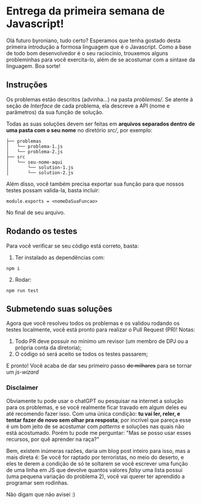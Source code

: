 # Entrega da primeira semana de Javascript!

Olá futuro byroniano, tudo certo? Esperamos que tenha gostado desta primeira
introdução a formosa linguagem que é o Javascript. Como a base de todo bom
desenvolvedor é o seu raciocínio, trouxemos alguns probleminhas para você exercita-lo, 
além de se acostumar com a sintaxe da linguagem. Boa sorte!  

## Instruções

Os problemas estão descritos (advinha...) na pasta _problemas/_. Se atente à seção de _Interface_
de cada problema, ela descreve a API (nome e parâmetros) da sua função de solução.  

Todas as suas soluções devem ser feitas em **arquivos separados dentro de uma pasta 
com o seu nome** no diretório _src/_, por exemplo:

```
├── problemas
│   └── problema-1.js
│   └── problema-2.js 
├── src
│   └── seu-nome-aqui
│       └── solution-1.js
│       └── solution-2.js

```

Além disso, você também precisa exportar sua função para que nossos testes possam valida-la,
basta incluir:

```
module.exports = <nomeDaSuaFuncao>
```

No final de seu arquivo.

## Rodando os testes

Para você verificar se seu código está correto, basta:

1. Ter instalado as dependências com: 
```
npm i
```

2. Rodar:
```
npm run test
```

## Submetendo suas soluções

Agora que você resolveu todos os problemas e os validou rodando os testes localmente, você
está pronto para realizar o Pull Request (PR)! Notas:

1. Todo PR deve possuir no mínimo um revisor (um membro de DPJ ou a própria conta da diretoria);
2. O código só será aceito se todos os testes passarem;


E pronto! Você acaba de dar seu primeiro passo ~~de milhares~~ para se tornar um _js-wizard_


### Disclaimer 

Obviamente tu pode usar o chatGPT ou pesquisar na internet a solução para os problemas,
e se você realmente ficar travado em algum deles eu até recomendo fazer isso. Com uma única
condição: **tu vai ler, reler, e tentar fazer de novo sem olhar pra resposta**; por incrível
que pareça esse é um bom jeito de se acostumar com _patterns_ e soluções nas quais não está
acostumado. Porém tu pode me perguntar: "Mas se posso usar esses recursos, por quê aprender na raça?"

Bem, existem inúmeras razões, daria um blog post inteiro para isso, mas a mais direta é: Se você for
raptado por terroristas, no meio do deserto, e eles te derem a condição de só te soltarem se você 
escrever uma função de uma linha em JS que devolve quantos valores  _falsy_ uma lista 
possui (uma pequena variação do problema 2), você vai querer ter aprendido a programar sem rodinhas.

Não digam que não avisei :)

